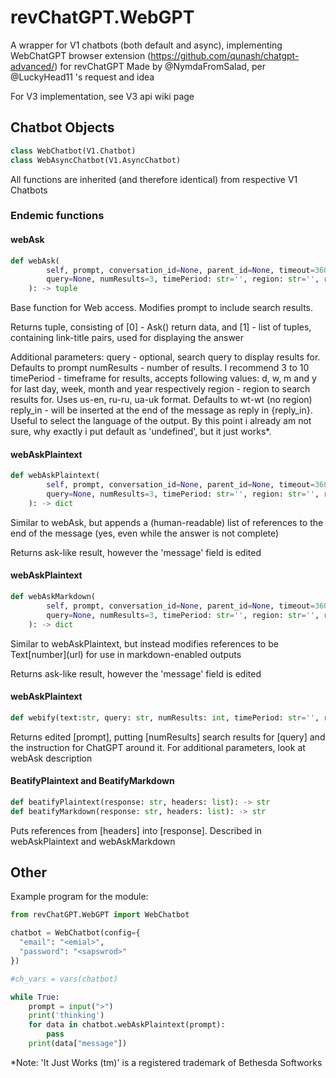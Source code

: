 <a id="revChatGPT.WebGPT"></a>

# revChatGPT.WebGPT

A wrapper for V1 chatbots (both default and async), implementing WebChatGPT browser extension (https://github.com/qunash/chatgpt-advanced/) for revChatGPT
Made by @NymdaFromSalad, per @LuckyHead11 's request and idea

For V3 implementation, see V3 api wiki page

<a id="revChatGPT.WebGPT.Chatbot"></a>

## Chatbot Objects

```python
class WebChatbot(V1.Chatbot)
class WebAsyncChatbot(V1.AsyncChatbot)
```

All functions are inherited (and therefore identical) from respective V1 Chatbots

### Endemic functions

#### webAsk

```python
def webAsk(
        self, prompt, conversation_id=None, parent_id=None, timeout=360, #default Ask parameters
        query=None, numResults=3, timePeriod: str='', region: str='', reply_in: str = 'undefined' #Webify parameters
    ): -> tuple
```

Base function for Web access. Modifies prompt to include search results.

Returns tuple, consisting of \[0\] - Ask() return data, and \[1\] - list of tuples, containing link-title pairs, used for displaying the answer

Additional parameters:
query - optional, search query to display results for. Defaults to prompt
numResults - number of results. I recommend 3 to 10
timePeriod - timeframe for results, accepts following values:
d, w, m and y for last day, week, month and year respectively
region - region to search results for. Uses us-en, ru-ru, ua-uk format. Defaults to wt-wt (no region)
reply_in - will be inserted at the end of the message as reply in {reply_in}. Useful to select the language of the output. By this point i already am not sure, why exactly i put default as 'undefined', but it just works*.

<a id="revChatGPT.WebGPT.Chatbot.webAsk"></a>

#### webAskPlaintext

```python
def webAskPlaintext(
        self, prompt, conversation_id=None, parent_id=None, timeout=360, #default Ask parameters
        query=None, numResults=3, timePeriod: str='', region: str='', reply_in: str = 'undefined' #Webify parameters
    ): -> dict
```

Similar to webAsk, but appends a (human-readable) list of references to the end of the message (yes, even while the answer is not complete)

Returns ask-like result, however the 'message' field is edited

<a id="revChatGPT.WebGPT.Chatbot.webAsk"></a>

#### webAskPlaintext

```python
def webAskMarkdown(
        self, prompt, conversation_id=None, parent_id=None, timeout=360, #default Ask parameters
        query=None, numResults=3, timePeriod: str='', region: str='', reply_in: str = 'undefined' #Webify parameters
    ): -> dict
```

Similar to webAskPlaintext, but instead modifies references to be Text\[number\]\(url\) for use in markdown-enabled outputs

Returns ask-like result, however the 'message' field is edited

<a id="revChatGPT.WebGPT.Chatbot.webAsk"></a>

#### webAskPlaintext

```python
def webify(text:str, query: str, numResults: int, timePeriod: str='', region: str='', reply_in: str='undefined'): -> tuple
```

Returns edited \[prompt\], putting \[numResults\] search results for \[query\] and the instruction for ChatGPT around it.
For additional parameters, look at webAsk description

<a id="revChatGPT.WebGPT.Chatbot.webAsk"></a>

#### BeatifyPlaintext and BeatifyMarkdown

```python
def beatifyPlaintext(response: str, headers: list): -> str
def beatifyMarkdown(response: str, headers: list): -> str
```

Puts references from \[headers\] into \[response\]. Described in webAskPlaintext and webAskMarkdown

<a id="revChatGPT.WebGPT.Chatbot.webAsk"></a>

## Other

Example program for the module:

```Python
from revChatGPT.WebGPT import WebChatbot

chatbot = WebChatbot(config={
  "email": "<emial>",
  "password": "<sapswrod>"
})

#ch_vars = vars(chatbot)

while True:
    prompt = input(">")
    print('thinking')
    for data in chatbot.webAskPlaintext(prompt):
        pass
    print(data["message"])
```

\*Note: 'It Just Works (tm)' is a registered trademark of Bethesda Softworks

